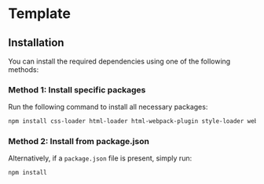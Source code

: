 # Template

## Installation

You can install the required dependencies using one of the following methods:

### Method 1: Install specific packages

Run the following command to install all necessary packages:

```bash
npm install css-loader html-loader html-webpack-plugin style-loader webpack webpack-cli webpack-dev-server webpack-merge @eslint/eslintrc @eslint/js eslint eslint-config-airbnb-base eslint-config-prettier eslint-plugin-import eslint-plugin-prettier globals prettier --save-dev
```

### Method 2: Install from package.json

Alternatively, if a `package.json` file is present, simply run:

```bash
npm install
```
